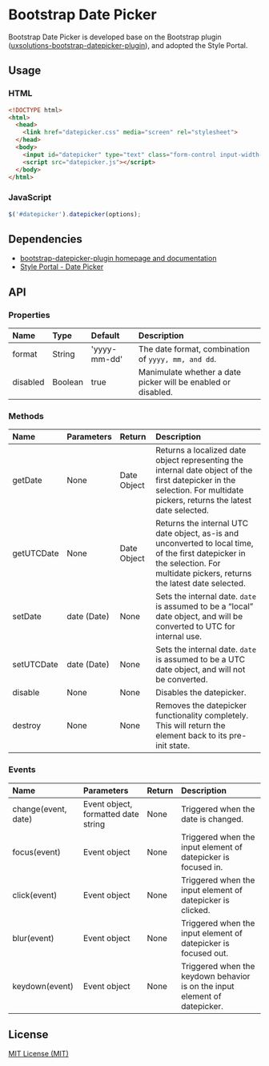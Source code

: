# Bootstrap Date Picker

Bootstrap Date Picker is developed base on the Bootstrap plugin ([uxsolutions-bootstrap-datepicker-plugin](https://github.com/uxsolutions/bootstrap-datepicker/blob/master/docs/index.rst)), and adopted the Style Portal.

## Usage
### HTML
```html
<!DOCTYPE html>
<html>
  <head>
    <link href="datepicker.css" media="screen" rel="stylesheet">
  </head>
  <body>
    <input id="datepicker" type="text" class="form-control input-width-xs">
    <script src="datepicker.js"></script>
  </body>
</html>
```

### JavaScript
```javascript
$('#datepicker').datepicker(options);
```

## Dependencies
* [bootstrap-datepicker-plugin homepage and documentation](http://www.eyecon.ro/bootstrap-datepicker/)
* [Style Portal - Date Picker](http://style-portal.tw.trendnet.org/#/styles/minimalism/1.7.0/f67b16d7-2d35-4c9c-bc5a-02e2824e46c3)


## API
### Properties
Name                | Type       | Default       | Description
:---                | :---       | :------------ | :----------
format              | String     | 'yyyy-mm-dd'  | The date format, combination of `yyyy, mm, and dd`.
disabled            | Boolean    | true          | Manimulate whether a date picker will be enabled or disabled.

### Methods
Name                | Parameters | Return        | Description
:---                | :---       | :------------ | :----------
getDate             | None       | Date Object   | Returns a localized date object representing the internal date object of the first datepicker in the selection. For multidate pickers, returns the latest date selected.
getUTCDate          | None       | Date Object   | Returns the internal UTC date object, as-is and unconverted to local time, of the first datepicker in the selection. For multidate pickers, returns the latest date selected.
setDate             | date (Date)| None          | Sets the internal date. `date` is assumed to be a “local” date object, and will be converted to UTC for internal use.
setUTCDate          | date (Date)| None          | Sets the internal date. `date` is assumed to be a UTC date object, and will not be converted.
disable             | None       | None          | Disables the datepicker.
destroy             | None       | None          | Removes the datepicker functionality completely. This will return the element back to its pre-init state.

### Events
Name                | Parameters                          | Return   | Description
:---                | :---                                | :--------| :----------
change(event, date) | Event object, formatted date string | None     | Triggered when the date is changed.
focus(event)        | Event object                        | None     | Triggered when the input element of datepicker is focused in.
click(event)        | Event object                        | None     | Triggered when the input element of datepicker is clicked.
blur(event)         | Event object                        | None     | Triggered when the input element of datepicker is focused out.
keydown(event)      | Event object                        | None     | Triggered when the keydown behavior is on the input element of datepicker.

## License
[MIT License (MIT)](http://opensource.org/licenses/MIT)

